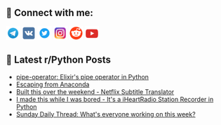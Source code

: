 ## 🔎 Connect with me:
[<img src="https://github.com/bullbesh/bullbesh/blob/main/images/Telegram.png" width="32" height="32" />](https://t.me/bullbesh)
[<img src="https://github.com/bullbesh/bullbesh/blob/main/images/VK.png" width="32" height="32" />](https://vk.com/bullbesh)
[<img src="https://github.com/bullbesh/bullbesh/blob/main/images/Twitter.png" width="32" height="32" />](https://twitter.com/bullbesh1)
[<img src="https://github.com/bullbesh/bullbesh/blob/main/images/Instagram.png" width="32" height="32" />](https://www.instagram.com/bullbesh)
[<img src="https://github.com/bullbesh/bullbesh/blob/main/images/Reddit.png" width="32" height="32" />](https://www.reddit.com/user/bullbesh)
[<img src="https://github.com/bullbesh/bullbesh/blob/main/images/YouTube.png" width="32" height="32" />](https://www.youtube.com/channel/UCtfjRs6uzgq5mfm8S06WTcg)

## 📕 Latest r/Python Posts
<!-- BLOG-POST-LIST:START -->
- [pipe-operator: Elixir&#39;s pipe operator in Python](https://www.reddit.com/r/Python/comments/1go69ha/pipeoperator_elixirs_pipe_operator_in_python/)
- [Escaping from Anaconda](https://www.reddit.com/r/Python/comments/1go58y5/escaping_from_anaconda/)
- [Built this over the weekend - Netflix Subtitle Translator](https://www.reddit.com/r/Python/comments/1gny0ew/built_this_over_the_weekend_netflix_subtitle/)
- [I made this while I was bored - It&#39;s a iHeartRadio Station Recorder in Python](https://www.reddit.com/r/Python/comments/1gnvyi6/i_made_this_while_i_was_bored_its_a_iheartradio/)
- [Sunday Daily Thread: What&#39;s everyone working on this week?](https://www.reddit.com/r/Python/comments/1gnnmv7/sunday_daily_thread_whats_everyone_working_on/)
<!-- BLOG-POST-LIST:END -->
